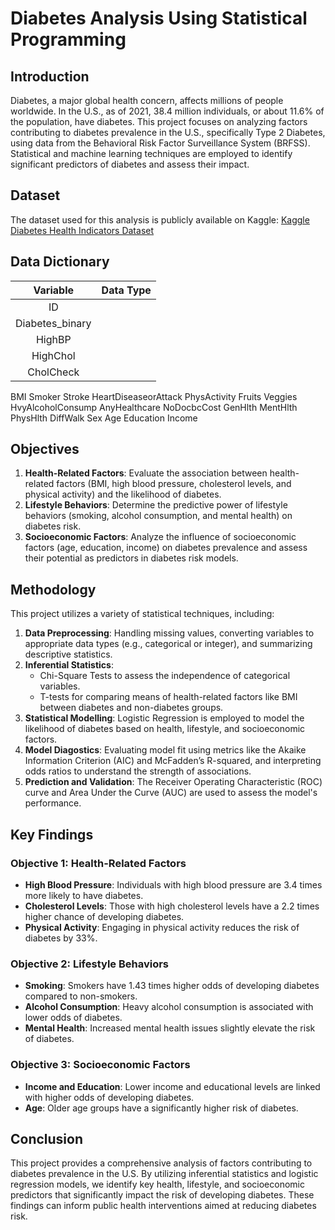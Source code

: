 # Diabetes Analysis Using Statistical Programming

## Introduction
Diabetes, a major global health concern, affects millions of people worldwide. In the U.S., as of 2021, 38.4 million individuals, or about 11.6% of the population, have diabetes. This project focuses on analyzing factors contributing to diabetes prevalence in the U.S., specifically Type 2 Diabetes, using data from the Behavioral Risk Factor Surveillance System (BRFSS). Statistical and machine learning techniques are employed to identify significant predictors of diabetes and assess their impact.

## Dataset
The dataset used for this analysis is publicly available on Kaggle: [Kaggle Diabetes Health Indicators Dataset](https://www.kaggle.com/datasets/alexteboul/diabetes-health-indicators-dataset)

## Data Dictionary
| Variable | Data Type |
|:--------:|:----------:
|ID
| Diabetes_binary
| HighBP
| HighChol
| CholCheck
BMI
Smoker
Stroke
HeartDiseaseorAttack
PhysActivity
Fruits
Veggies
HvyAlcoholConsump
AnyHealthcare
NoDocbcCost
GenHlth
MentHlth
PhysHlth
DiffWalk
Sex
Age
Education
Income

## Objectives
1. **Health-Related Factors**: Evaluate the association between health-related factors (BMI, high blood pressure, cholesterol levels, and physical activity) and the likelihood of diabetes.
2. **Lifestyle Behaviors**: Determine the predictive power of lifestyle behaviors (smoking, alcohol consumption, and mental health) on diabetes risk.
3. **Socioeconomic Factors**: Analyze the influence of socioeconomic factors (age, education, income) on diabetes prevalence and assess their potential as predictors in diabetes risk models.

## Methodology
This project utilizes a variety of statistical techniques, including:
1. **Data Preprocessing**: Handling missing values, converting variables to appropriate data types (e.g., categorical or integer), and summarizing descriptive statistics.
2. **Inferential Statistics**:
    - Chi-Square Tests to assess the independence of categorical variables.
    - T-tests for comparing means of health-related factors like BMI between diabetes and non-diabetes groups.
3. **Statistical Modelling**: Logistic Regression is employed to model the likelihood of diabetes based on health, lifestyle, and socioeconomic factors.
4. **Model Diagostics**: Evaluating model fit using metrics like the Akaike Information Criterion (AIC) and McFadden’s R-squared, and interpreting odds ratios to understand the strength of associations.
5. **Prediction and Validation**: The Receiver Operating Characteristic (ROC) curve and Area Under the Curve (AUC) are used to assess the model's performance.

## Key Findings
### Objective 1: Health-Related Factors
- **High Blood Pressure**: Individuals with high blood pressure are 3.4 times more likely to have diabetes.
- **Cholesterol Levels**: Those with high cholesterol levels have a 2.2 times higher chance of developing diabetes.
- **Physical Activity**: Engaging in physical activity reduces the risk of diabetes by 33%.

### Objective 2: Lifestyle Behaviors
- **Smoking**: Smokers have 1.43 times higher odds of developing diabetes compared to non-smokers.
- **Alcohol Consumption**: Heavy alcohol consumption is associated with lower odds of diabetes.
- **Mental Health**: Increased mental health issues slightly elevate the risk of diabetes.

### Objective 3: Socioeconomic Factors
- **Income and Education**: Lower income and educational levels are linked with higher odds of developing diabetes.
- **Age**: Older age groups have a significantly higher risk of diabetes.

## Conclusion
This project provides a comprehensive analysis of factors contributing to diabetes prevalence in the U.S. By utilizing inferential statistics and logistic regression models, we identify key health, lifestyle, and socioeconomic predictors that significantly impact the risk of developing diabetes. These findings can inform public health interventions aimed at reducing diabetes risk.
